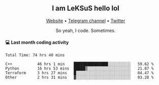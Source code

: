<h2 align="center">I am LeKSuS hello lol</h2>
<div align="center">
  <a href="https://leksus.net">Website</a> •
  <a href="https://t.me/leksus_was_here">Telegram channel</a> •
  <a href="https://twitter.com/___LeKSuS___">Twitter</a>
</div>
<p align="center">So yeah, I code. Sometimes.</p>

#### :computer: Last month coding activity
<!--START_SECTION:waka-->

```text
Total Time: 74 hrs 40 mins

C++           46 hrs 1 min    ███████████████░░░░░░░░░░   59.62 %
Python        16 hrs 53 mins  █████▒░░░░░░░░░░░░░░░░░░░   21.87 %
Terraform     3 hrs 27 mins   █░░░░░░░░░░░░░░░░░░░░░░░░   04.47 %
Other         2 hrs 31 mins   ▓░░░░░░░░░░░░░░░░░░░░░░░░   03.28 %
```

<!--END_SECTION:waka-->

<!-- flag{4_l0t_0f_1nter35t1ng_th1ng5_4r3_1n_publ1c_d0m41n} -->
